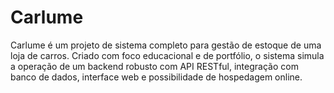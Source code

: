 # Carlume
Carlume é um projeto de sistema completo para gestão de estoque de uma loja de carros. Criado com foco educacional e de portfólio, o sistema simula a operação de um backend robusto com API RESTful, integração com banco de dados, interface web e possibilidade de hospedagem online.
